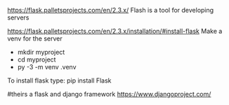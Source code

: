 https://flask.palletsprojects.com/en/2.3.x/
Flash is a tool for developing servers

https://flask.palletsprojects.com/en/2.3.x/installation/#install-flask
Make a venv for the server
* mkdir myproject
* cd myproject
* py -3 -m venv .venv

To install flask type: pip install Flask

#theirs a flask and django framework
https://www.djangoproject.com/